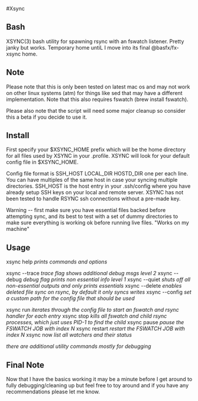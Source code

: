 #Xsync

## Bash
 XSYNC(3) bash utility for spawning rsync with an fswatch listener. Pretty janky but works. Temporary home untiL I move into 
its final @basfx/fx-xsync home.

## Note
 Please note that this is only been tested on latest mac os and may not work on other linux systems (atm) for things like sed that 
may have a different implementation. Note that this also requires fswatch (brew install fswatch).

 Please also note that the script will need some major cleanup so consider this a beta if you decide to use it.

## Install

First specify your $XSYNC_HOME prefix which will be the home directory for all files used by XSYNC in your .profile. XSYNC will look 
for your default config file in $XSYNC_HOME. 

Config file format is SSH_HOST LOCAL_DIR HOSTD_DIR one per each line. You can have multiples of the same host in case your syncing 
multiple directories. SSH_HOST is the host entry in your .ssh/config where you have already setup SSH keys on your local and remote 
server. XSYNC has not been tested to handle RSYNC ssh connections without a pre-made key.

Warning -- first make sure you have essential files backed before attempting sync, and its best to test with a set of dummy 
directories to make sure everything is working ok before running live files. "Works on my machine"

## Usage

xsync help *prints commands and options*

xsync <cmd> --trace *trace flag shows additional debug msgs level 2*
xsync <cmd> --debug *debug flag prints non essential info level 1*
xsync <cmd> --quiet *shuts off all non-essential outputs and only prints essentials*
xsync <cmd> --delete *enables deleted file sync on rsync, by default it only syncs writes*
xsync <cmd> --config *set a custom path for the config file that should be used*

xsync run  *iterates through the config file to start an fswatch and rsync handler for each entry*
xsync stop *kills all fswatch and child rsync processes, which just uses PID-1 to find the child*
xsync pause <N> *pause the FSWATCH JOB with index N*
xsync restart <N> *restart the FSWATCH JOB with index N*
xsync now  *list all watchers and their status*

*there are additional utility commands mostly for debugging*

## Final Note

Now that I have the basics working it may be a minute before I get around to fully debugging/cleaning up but feel free to toy around 
and if you have any recommendations please let me know. 
